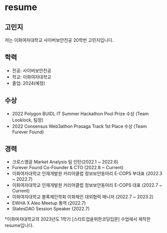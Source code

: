 # resume

## 고민지
저는 이화여자대학교 사이버보안전공 20학번 고민지입니다. 

## 학력
- 전공: 사이버보안전공
- 학교: 이화여자대학교
- 졸업: 2024(예정)

## 수상
- 2022 Polygon BUIDL IT Summer Hackathon Pool Prize 수상 (Team Looklock, 팀장)
- 2022 Consensus Web3athon Prasaga Track 1st Place 수상 (Team Furever Found)

## 경력
- 크로스앵글 Market Analysis 팀 인턴(2022.1 ~ 2022.6)
- Furever Found Co-Founder & CTO (2022.8 ~ Current)
- 이화여자대학교 인재개발원 커리어클럽 정보보안동아리 E-COPS 부대표 (2022.3 ~ 2022.7)
- 이화여자대학교 인재개발원 커리어클럽 정보보안동아리 E-COPS 대표 (2022.7 ~ Current)
- 이화여자대학교 블록체인학회 이화체인 대외협력 매니저 (2022.7 ~ 2023.2)
- EWHA X Aleo Meetup 통역 (2022.7)
- StatesDAO Session Speaker (2022.7)


*이화여자대학교의 2023년도 1학기 [스타트업을위한코딩입문] 수업에서 제작한 resume입니다.
